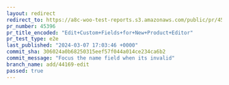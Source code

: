 ```yaml
---
layout: redirect
redirect_to: https://a8c-woo-test-reports.s3.amazonaws.com/public/pr/45396/e2e/index.html
pr_number: 45396
pr_title_encoded: "Edit+Custom+Fields+for+New+Product+Editor"
pr_test_type: e2e
last_published: "2024-03-07 17:03:46 +0000"
commit_sha: 306024a0b68250315eef57f044a014ce234ca6b2
commit_message: "Focus the name field when its invalid"
branch_name: add/44169-edit
passed: true
---
```


